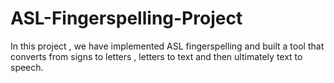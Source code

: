# ASL-Fingerspelling-Project

In this project , we have implemented ASL fingerspelling and built a tool that converts from signs to letters , letters to text and then ultimately text to speech.
